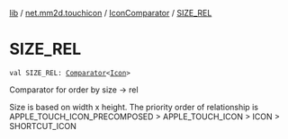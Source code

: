 [lib](../../index.md) / [net.mm2d.touchicon](../index.md) / [IconComparator](index.md) / [SIZE_REL](./-s-i-z-e_-r-e-l.md)

# SIZE_REL

`val SIZE_REL: `[`Comparator`](https://developer.android.com/reference/java/util/Comparator.html)`<`[`Icon`](../-icon/index.md)`>`

Comparator for order by size -&gt; rel

Size is based on width x height.
The priority order of relationship is
APPLE_TOUCH_ICON_PRECOMPOSED &gt; APPLE_TOUCH_ICON &gt; ICON &gt; SHORTCUT_ICON

